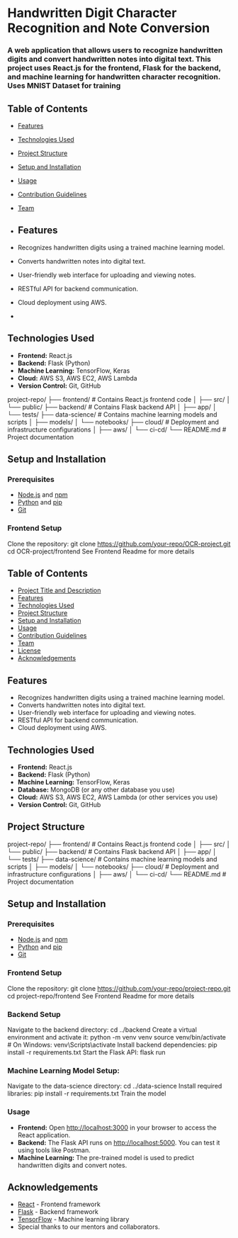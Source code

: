 # Handwritten Digit Character Recognition and Note Conversion
<h3>A web application that allows users to recognize handwritten digits and convert handwritten notes into digital text. 
  This project uses React.js for the frontend, Flask for the backend, and machine learning for handwritten character recognition. Uses MNIST Dataset for training</h3>

## Table of Contents
- [Features](#features)
- [Technologies Used](#technologies-used)
- [Project Structure](#project-structure)
- [Setup and Installation](#setup-and-installation)
- [Usage](#usage)
- [Contribution Guidelines](#contribution-guidelines)
- [Team](#team)

- ## Features
- Recognizes handwritten digits using a trained machine learning model.
- Converts handwritten notes into digital text.
- User-friendly web interface for uploading and viewing notes.
- RESTful API for backend communication.
- Cloud deployment using AWS.
- 
## Technologies Used
- **Frontend:** React.js
- **Backend:** Flask (Python)
- **Machine Learning:** TensorFlow, Keras
- **Cloud:** AWS S3, AWS EC2, AWS Lambda
- **Version Control:** Git, GitHub

project-repo/
├── frontend/         # Contains React.js frontend code
│   ├── src/
│   └── public/
├── backend/          # Contains Flask backend API
│   ├── app/
│   └── tests/
├── data-science/     # Contains machine learning models and scripts
│   ├── models/
│   └── notebooks/
├── cloud/            # Deployment and infrastructure configurations
│   ├── aws/
│   └── ci-cd/
└── README.md         # Project documentation

## Setup and Installation

### Prerequisites
- [Node.js](https://nodejs.org/) and [npm](https://www.npmjs.com/)
- [Python](https://www.python.org/) and [pip](https://pip.pypa.io/en/stable/)
- [Git](https://git-scm.com/)

### Frontend Setup
   Clone the repository:
   git clone https://github.com/your-repo/OCR-project.git
   cd OCR-project/frontend
   See Frontend Readme for more details

## Table of Contents
- [Project Title and Description](#project-title-and-description)
- [Features](#features)
- [Technologies Used](#technologies-used)
- [Project Structure](#project-structure)
- [Setup and Installation](#setup-and-installation)
- [Usage](#usage)
- [Contribution Guidelines](#contribution-guidelines)
- [Team](#team)
- [License](#license)
- [Acknowledgements](#acknowledgements)

## Features
- Recognizes handwritten digits using a trained machine learning model.
- Converts handwritten notes into digital text.
- User-friendly web interface for uploading and viewing notes.
- RESTful API for backend communication.
- Cloud deployment using AWS.

## Technologies Used
- **Frontend:** React.js
- **Backend:** Flask (Python)
- **Machine Learning:** TensorFlow, Keras
- **Database:** MongoDB (or any other database you use)
- **Cloud:** AWS S3, AWS EC2, AWS Lambda (or other services you use)
- **Version Control:** Git, GitHub

## Project Structure

project-repo/
├── frontend/         # Contains React.js frontend code
│   ├── src/
│   └── public/
├── backend/          # Contains Flask backend API
│   ├── app/
│   └── tests/
├── data-science/     # Contains machine learning models and scripts
│   ├── models/
│   └── notebooks/
├── cloud/            # Deployment and infrastructure configurations
│   ├── aws/
│   └── ci-cd/
└── README.md         # Project documentation

## Setup and Installation

### Prerequisites
- [Node.js](https://nodejs.org/) and [npm](https://www.npmjs.com/)
- [Python](https://www.python.org/) and [pip](https://pip.pypa.io/en/stable/)
- [Git](https://git-scm.com/)

### Frontend Setup
Clone the repository:
   git clone https://github.com/your-repo/project-repo.git
   cd project-repo/frontend
   See Frontend Readme for more details

 ###  Backend Setup
Navigate to the backend directory:
   cd ../backend
Create a virtual environment and activate it:
   python -m venv venv
   source venv/bin/activate  # On Windows: venv\Scripts\activate
Install backend dependencies:
   pip install -r requirements.txt
Start the Flask API:
   flask run

   ###  Machine Learning Model Setup:
   Navigate to the data-science directory:
      cd ../data-science
   Install required libraries:
      pip install -r requirements.txt
   Train the model 
   ### **Usage**
   - **Frontend:** Open [http://localhost:3000](http://localhost:3000) in your browser to access the React application.
   - **Backend:** The Flask API runs on [http://localhost:5000](http://localhost:5000). You can test it using tools like Postman.
   - **Machine Learning:** The pre-trained model is used to predict handwritten digits and convert notes.

   ## Acknowledgements
- [React](https://reactjs.org/) - Frontend framework
- [Flask](https://flask.palletsprojects.com/) - Backend framework
- [TensorFlow](https://www.tensorflow.org/) - Machine learning library
- Special thanks to our mentors and collaborators.

